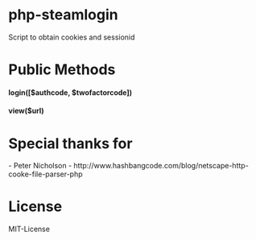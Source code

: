 # php-steamlogin
Script to obtain cookies and sessionid

<h1>Public Methods</h1>
<h4>login([$authcode, $twofactorcode])</h4>
<h4>view($url)</h4>


<h1>Special thanks for</h1>
- Peter Nicholson
- http://www.hashbangcode.com/blog/netscape-http-cooke-file-parser-php

<h1>License</h1>
MIT-License
